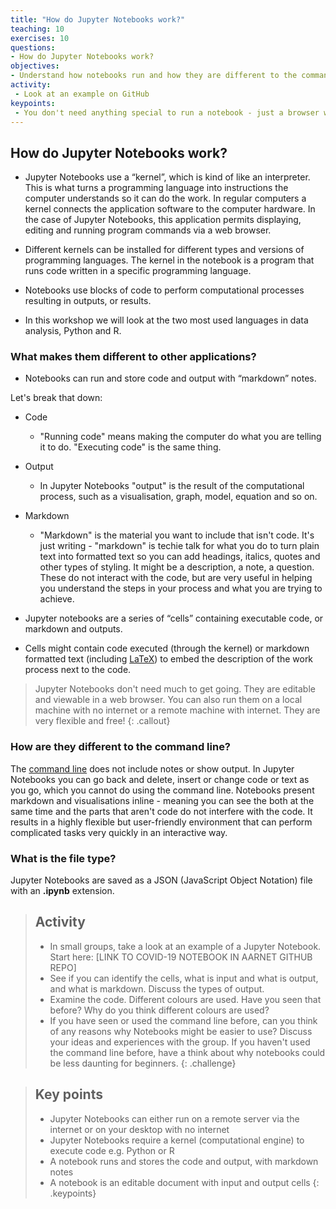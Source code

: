 ```yaml
---
title: "How do Jupyter Notebooks work?"
teaching: 10
exercises: 10
questions:
- How do Jupyter Notebooks work?
objectives:
- Understand how notebooks run and how they are different to the command line
activity:
 - Look at an example on GitHub
keypoints:
 - You don't need anything special to run a notebook - just a browser will do!
---
```


## How do Jupyter Notebooks work?

- Jupyter Notebooks use a “kernel”, which is kind of like an interpreter. This is what turns a programming language into instructions the computer understands so it can do the work. In regular computers a kernel connects the application software to the computer hardware. In the case of Jupyter Notebooks, this application permits displaying, editing and running program commands via a web browser.

- Different kernels can be installed for different types and versions of programming languages. The kernel in the notebook is a program that runs code written in a specific programming language.

- Notebooks use blocks of code to perform computational processes resulting in outputs, or results.

- In this workshop we will look at the two most used languages in data analysis, Python and R.

### What makes them different to other applications?

- Notebooks can run and store code and output with “markdown” notes.

Let's break that down:

- Code
  - "Running code" means making the computer do what you are telling it to do. "Executing code" is the same thing.
- Output
  - In Jupyter Notebooks "output" is the result of the computational process, such as a visualisation, graph, model, equation and so on.
- Markdown
  - "Markdown" is the material you want to include that isn't code. It's just writing - "markdown" is techie talk for what you do to turn plain text into formatted text so you can add headings, italics, quotes and other types of styling. It might be a description, a note, a question. These do not interact with the code, but are very useful in helping you understand the steps in your process and what you are trying to achieve.

- Jupyter notebooks are a series of “cells” containing executable code, or markdown and outputs.

- Cells might contain code executed (through the kernel) or markdown formatted text (including [LaTeX](https://www.latex-project.org/)) to embed the description of the work process next to the code.

>Jupyter Notebooks don't need much to get going. They are editable and viewable in a web browser. You can also run them on a local machine with no internet or a remote machine with internet. They are very flexible and free!
{: .callout}

### How are they different to the command line?

The [command line](https://en.wikipedia.org/wiki/Command-line_interface) does not include notes or show output. In Jupyter Notebooks you can go back and delete, insert or change code or text as you go, which you cannot do using the command line. Notebooks present markdown and visualisations inline - meaning you can see the both at the same time and the parts that aren't code do not interfere with the code. It results in a highly flexible but user-friendly environment that can perform complicated tasks very quickly in an interactive way.

### What is the file type?

Jupyter Notebooks are saved as a JSON (JavaScript Object Notation) file with an **.ipynb** extension.

> ## Activity
>
> - In small groups, take a look at an example of a Jupyter Notebook. Start here: [LINK TO COVID-19 NOTEBOOK IN AARNET GITHUB REPO]
> - See if you can identify the cells, what is input and what is output, and what is markdown. Discuss the types of output.
> - Examine the code. Different colours are used. Have you seen that before? Why do you think different colours are used?
> - If you have seen or used the command line before, can you think of any reasons why Notebooks might be easier to use? Discuss your ideas and experiences with the group. If you haven't used the command line before, have a think about why notebooks could be less daunting for beginners.
{: .challenge}

> ## Key points
>
> - Jupyter Notebooks can either run on a remote server via the internet or on your desktop with no internet
> - Jupyter Notebooks require a kernel (computational engine) to execute code e.g. Python or R
> - A notebook runs and stores the code and output, with markdown notes
> - A notebook is an editable document with input and output cells
{: .keypoints}
